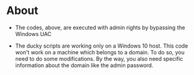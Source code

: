 # About
* The codes, above, are executed with admin rights by bypassing the Windows UAC

* The ducky scripts are working only on a Windows 10 host. This code won't work on a machine which belongs to a domain. To do so, you need to do some modifications. By the way, you also need specific information about the domain like the admin password.